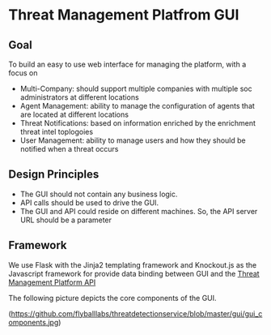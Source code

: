 # Threat Management Platfrom GUI

## Goal

To build an easy to use web interface for managing the platform, with a focus on

- Multi-Company: should support multiple companies with multiple soc administrators at different locations
- Agent Management: ability to manage the configuration of agents that are located at different locations
- Threat Notifications: based on information enriched by the enrichment threat intel toplogoies
- User Management: ability to manage users and how they should be notified when a threat occurs 

## Design Principles

- The GUI should not contain any business logic.  
- API calls should be used to drive the GUI.  
- The GUI and API could reside on different machines.  So, the API server URL should be a parameter

## Framework

We use Flask with the Jinja2 templating framework and Knockout.js as the Javascript framework for provide data binding between GUI and the [Threat Management Platform API](https://github.com/flyballlabs/threatdetectionservice/tree/master/api)

The following picture depicts the core components of the GUI.  

(https://github.com/flyballlabs/threatdetectionservice/blob/master/gui/gui_components.jpg)
